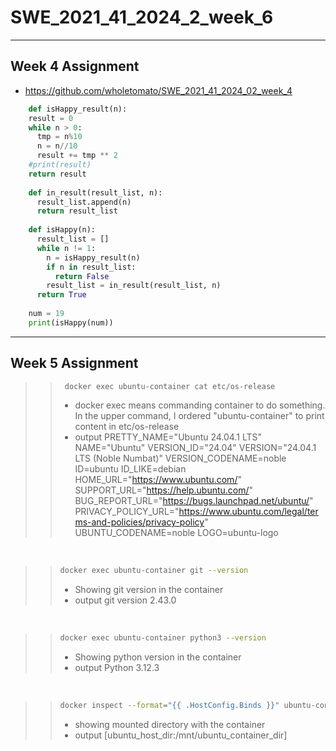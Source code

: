 # SWE_2021_41_2024_2_week_6
---
## Week 4 Assignment
* https://github.com/wholetomato/SWE_2021_41_2024_02_week_4
```python
    def isHappy_result(n):
    result = 0
    while n > 0:
      tmp = n%10
      n = n//10
      result += tmp ** 2
    #print(result)
    return result
  
    def in_result(result_list, n):
      result_list.append(n)
      return result_list
    
    def isHappy(n):
      result_list = []
      while n != 1:
        n = isHappy_result(n)
        if n in result_list:
          return False
        result_list = in_result(result_list, n)
      return True
    
    num = 19
    print(isHappy(num))
```



---
## Week 5 Assignment

>
>> ```bash
>>  docker exec ubuntu-container cat etc/os-release
>> ```
>> * docker exec <my container> means commanding container to do something. In the upper command, I ordered "ubuntu-container" to print content in etc/os-release
>> * output
PRETTY_NAME="Ubuntu 24.04.1 LTS"
NAME="Ubuntu"
VERSION_ID="24.04"
VERSION="24.04.1 LTS (Noble Numbat)"
VERSION_CODENAME=noble
ID=ubuntu
ID_LIKE=debian
HOME_URL="https://www.ubuntu.com/"
SUPPORT_URL="https://help.ubuntu.com/"
BUG_REPORT_URL="https://bugs.launchpad.net/ubuntu/"
PRIVACY_POLICY_URL="https://www.ubuntu.com/legal/terms-and-policies/privacy-policy"
UBUNTU_CODENAME=noble
LOGO=ubuntu-logo
<br>

>
>> ```bash
>> docker exec ubuntu-container git --version
>> ```
>> * Showing git version in the container
>> * output
git version 2.43.0
<br>

>
>> ```bash
>> docker exec ubuntu-container python3 --version
>> ```
>> * Showing python version in the container
>> * output
Python 3.12.3
<br>

>
>> ```bash
>> docker inspect --format="{{ .HostConfig.Binds }}" ubuntu-container
>> ```
>> * showing mounted directory with the container
>> * output
[ubuntu_host_dir:/mnt/ubuntu_container_dir]
<br>
